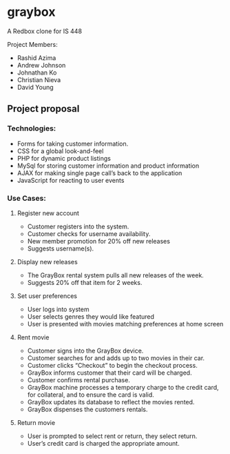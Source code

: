 # graybox

A Redbox clone for IS 448

Project Members: 

* Rashid Azima
* Andrew Johnson
* Johnathan Ko
* Christian Nieva
* David Young


## Project proposal
### Technologies:
* Forms for taking customer information.
* CSS for a global look-and-feel
* PHP for dynamic product listings
* MySql for storing customer information and product information
* AJAX for making single page call’s back to the application
* JavaScript for reacting to user events

### Use Cases:

1. Register new account
   * Customer registers into the system.
   * Customer checks for username availability.
   * New member promotion for 20% off new releases
   * Suggests username(s).

2. Display new releases
   * The GrayBox rental system pulls all new releases of the week.
   * Suggests 20% off that item for 2 weeks.

3. Set user preferences
   * User logs into system
   * User selects genres they would like featured
   * User is presented with movies matching preferences at home screen

4. Rent movie
   * Customer signs into the GrayBox device.
   * Customer searches for and adds up to two movies in their car.
   * Customer clicks “Checkout” to begin the checkout process.
   * GrayBox informs customer that their card will be charged.
   * Customer confirms rental purchase.
   * GrayBox machine processes a temporary charge to the credit card, for collateral, and to ensure the card is valid.
   * GrayBox updates its database to reflect the movies rented.
   * GrayBox dispenses the customers rentals.

5. Return movie
   * User is prompted to select rent or return, they select return.
   * User’s credit card is charged the appropriate amount.
